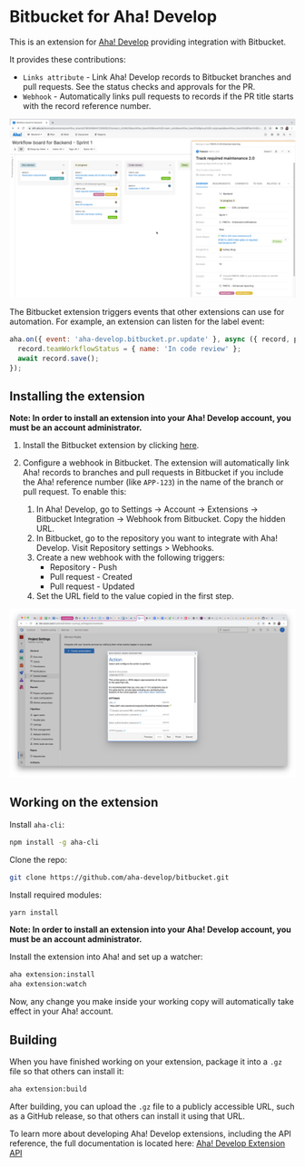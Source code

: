# Bitbucket for Aha! Develop

This is an extension for [Aha! Develop](https://www.aha.io/develop) providing integration with Bitbucket.

It provides these contributions:

- `Links attribute` - Link Aha! Develop records to Bitbucket branches and pull requests. See the status checks and approvals for the PR.
- `Webhook` - Automatically links pull requests to records if the PR title starts with the record reference number.

![Example screenshot](res/demo.png)

The Bitbucket extension triggers events that other extensions can use for automation. For example, an extension can listen for the label event:

```js
aha.on({ event: 'aha-develop.bitbucket.pr.update' }, async ({ record, payload }) => {
  record.teamWorkflowStatus = { name: 'In code review' };
  await record.save();
});
```

## Installing the extension

**Note: In order to install an extension into your Aha! Develop account, you must be an account administrator.**

1. Install the Bitbucket extension by clicking [here](https://secure.aha.io/settings/account/extensions/install?url=https%3A%2F%2Fsecure.aha.io%2Fextensions%2Faha-develop.bitbucket.gz).

2. Configure a webhook in Bitbucket. The extension will automatically link Aha! records to branches and pull requests in Bitbucket if you include the Aha! reference number (like `APP-123`) in the name of the branch or pull request. To enable this:

   1. In Aha! Develop, go to Settings -> Account -> Extensions -> Bitbucket Integration -> Webhook from Bitbucket. Copy the hidden URL.
   2. In Bitbucket, go to the repository you want to integrate with Aha! Develop. Visit Repository settings > Webhooks.
   3. Create a new webhook with the following triggers:
      - Repository - Push
      - Pull request - Created
      - Pull request - Updated
   4. Set the URL field to the value copied in the first step.

![Bitbucket setup](res/webhook-setup.png)

## Working on the extension

Install `aha-cli`:

```sh
npm install -g aha-cli
```

Clone the repo:

```sh
git clone https://github.com/aha-develop/bitbucket.git
```

Install required modules:

```sh
yarn install
```

**Note: In order to install an extension into your Aha! Develop account, you must be an account administrator.**

Install the extension into Aha! and set up a watcher:

```sh
aha extension:install
aha extension:watch
```

Now, any change you make inside your working copy will automatically take effect in your Aha! account.

## Building

When you have finished working on your extension, package it into a `.gz` file so that others can install it:

```sh
aha extension:build
```

After building, you can upload the `.gz` file to a publicly accessible URL, such as a GitHub release, so that others can install it using that URL.

To learn more about developing Aha! Develop extensions, including the API reference, the full documentation is located here: [Aha! Develop Extension API](https://www.aha.io/support/develop/extensions)
